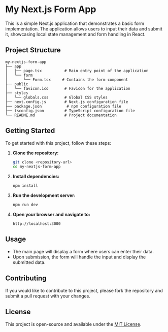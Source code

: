 # My Next.js Form App

This is a simple Next.js application that demonstrates a basic form implementation. The application allows users to input their data and submit it, showcasing local state management and form handling in React.

## Project Structure

```
my-nextjs-form-app
├── app
│   ├── page.tsx          # Main entry point of the application
│   └── form
│       └── Form.tsx     # Contains the form component
├── public
│   └── favicon.ico       # Favicon for the application
├── styles
│   └── globals.css       # Global CSS styles
├── next.config.js        # Next.js configuration file
├── package.json           # npm configuration file
├── tsconfig.json         # TypeScript configuration file
└── README.md             # Project documentation
```

## Getting Started

To get started with this project, follow these steps:

1. **Clone the repository:**

   ```bash
   git clone <repository-url>
   cd my-nextjs-form-app
   ```

2. **Install dependencies:**

   ```bash
   npm install
   ```

3. **Run the development server:**

   ```bash
   npm run dev
   ```

4. **Open your browser and navigate to:**

   ```
   http://localhost:3000
   ```

## Usage

- The main page will display a form where users can enter their data.
- Upon submission, the form will handle the input and display the submitted data.

## Contributing

If you would like to contribute to this project, please fork the repository and submit a pull request with your changes.

## License

This project is open-source and available under the [MIT License](LICENSE).